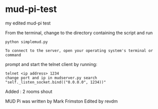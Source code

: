 # mud-pi-test
 my edited mud-pi test



From the terminal, change to the directory containing the script and run 

	python simplemud.py
	
	To connect to the server, open your operating system's terminal or command
prompt and start the telnet client by running:

	telnet <ip address> 1234
	change port and ip in mudserver.py search "self._listen_socket.bind(("0.0.0.0", 1234))"
	
	

Added :
2 rooms
shout




MUD Pi was written by Mark Frimston
	Edited by revdm
